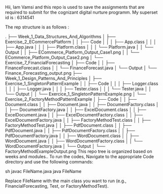 Hii,
Iam Vamsi and this repo is used to save the assignments that are required to submit for the cognizant digital nurture programm.
My superset id is : 6314541

The rep structure is as follows : 

.
├── Week_1_Data_Structures_And_Algorithms
│   ├── Exercise_2_ECommercePlatform
│   │   ├── Code
│   │   │   ├── App.class
│   │   │   ├── App.java
│   │   │   ├── Platform.class
│   │   │   └── Platform.java
│   │   └── Output
│   │       ├── ECommerce_Platform_Output_Case1.png
│   │       └── ECommerce_Platform_Output_Case2.png
│   └── Exercise_7_FinancialForecasting
│       ├── Code
│       │   ├── FinanceForecast.class
│       │   └── FinanceForecast.java
│       └── Output
│           └── Finance_Forecasting_output.png
├── Week_1_Design_Patterns_And_Principles
│   ├── Exercise_1_SingletonPatternExample
│   │   ├── Code
│   │   │   ├── Logger.class
│   │   │   ├── Logger.java
│   │   │   ├── Tester.class
│   │   │   └── Tester.java
│   │   └── Output
│   │       └── Exercice_1_SingletonPatternExample.png
│   └── Exercise_2_FactoryMethodPatternExample
│       ├── Code
│       │   ├── Document.class
│       │   ├── Document.java
│       │   ├── DocumentFactory.class
│       │   ├── DocumentFactory.java
│       │   ├── ExcelDocument.class
│       │   ├── ExcelDocument.java
│       │   ├── ExcelDocumentFactory.class
│       │   ├── ExcelDocumentFactory.java
│       │   ├── FactoryMethodTest.class
│       │   ├── FactoryMethodTest.java
│       │   ├── PdfDocument.class
│       │   ├── PdfDocument.java
│       │   ├── PdfDocumentFactory.class
│       │   ├── PdfDocumentFactory.java
│       │   ├── WordDocument.class
│       │   ├── WordDocument.java
│       │   ├── WordDocumentFactory.class
│       │   └── WordDocumentFactory.java
│       └── Output
│           └── FactoryMethodExampleOutput.png
This repo tree is organized based on weeks and modules..
To run the codes,
Navigate to the appropriate Code directory and use the following commands:

sh
javac FileName.java
java FileName


Replace FileName with the main class you want to run (e.g., FinancialForecasting, Test, or FactoryMethodTest).

